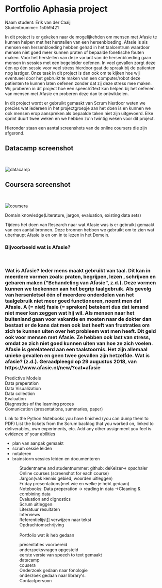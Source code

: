 # Portfolio Aphasia project
 Naam student: Erik van der Caaij <br>
 Studentnummer: 15059421 <br>
 

 
In dit project is er gekeken naar de mogelijkehden om mensen met Afasie te kunnen helpen met het herstellen van een hersenbloeding. Afasie is als mensen een hersenbloeding hebben gehad in het taalcentrum waardoor mensen niet goed meer kunnen praten of bepaalde fonetische fouten maken. Voor het herstellen van deze variant van de hersenbloeding gaan mensen in sessies met een begeleider oefenen. In veel gevallen zorgt deze één op één sessie voor veel stress hierdoor gaat de spraak bij de patienten nog lastiger. Onze taak in dit project is dan ook om te kijken hoe wij eventueel door het gebruikt te maken van een computer/robot deze patienten te kunnen laten oefenen zonder dat zij deze stress mee maken. Wij proberen in dit project hoe een speech2text kan helpen bij het oefenen van mensen met Afasie en proberen deze dan te ontwikkelen. <br>

In dit project wordt er gebruikt gemaakt van Scrum hierdoor weten we precies wat iedereen in het projectgroepje aan het doen is en kunnen we ook mensen erop aanspreken als bepaalde taken niet zijn uitgevoerd. Elke sprint duurt twee weken en we hebben zo'n twintig weken voor dit project.<br>

Hieronder staan een aantal screenshots van de online coursers die zijn afgerond.

<H2> Datacamp screenshot </H2> <br>
 
![datacamp](https://user-images.githubusercontent.com/42931518/45440797-96361100-b6bd-11e8-9627-4e748ec38698.jpg)

<h2> Coursera screenshot </H2><br>

![coursera](https://user-images.githubusercontent.com/42931518/49797999-760c0180-fd41-11e8-905d-271a428a70b2.png)

 Domain knowledge(Literature, jargon, evaluation, existing data sets)<br>
 
Tijdens het doen van Research naar wat Afasie was is er gebruikt gemaakt van een aantal bronnen. Deze bronnen hebben we gebruikt om te zien wat uberhaupt Afasie is en om in te lezen in het Domein.<br>

<h3>Bijvoorbeeld wat is Afasie? </h3> <br>
<h3> Wat is Afasie?
Ieder mens maakt gebruikt van taal. Dit kan in meerdere vormen zoals: praten, begrijpen, lezen , schrijven en gebaren maken ("Behandeling van Afasie", z.d.). Deze vormen kunnen we toekennen aan het begrip taalgebruik. Als gevolg van hersenletsel één of meerdere onderdelen van het taalgebruik niet meer goed functioneren, noemt men dat Afasie. A (= niet) fasie (= spreken) betekent dus dat iemand niet meer kan zeggen wat hij wil. Als mensen naar het buitenland gaan voor vakantie en moeten naar de dokter dan bestaat er de kans dat men ook last heeft van frustraties om zich te kunnen uiten over het probleem wat men heeft. Dit geld ook voor mensen met Afasie. Ze hebben ook last van stress, omdat ze zich niet goed kunnen uiten van hoe ze zich voelen. 
Afasie is gerelateerd aan een taalstoornis. Het zijn allemaal unieke gevallen en geen twee gevallen zijn hetzelfde.
Wat is afasie? (z.d.). Geraadpleegd op 29 augustus 2018, van https://www.afasie.nl/new/?cat=afasie </h3>




 
 Predictive Models<br>
 Data preperation<br>
 Data Visualization<br>
 Data collection<br>
 Evaluation<br>
 Diagnostics of the learning proces<br>
 Comunication (presentations, summaries, paper)<br>
 
Link to the Python Notebooks you have finished (you can dump them to PDF)
List the tickets from the Scrum backlog that you worked on, linked to deliverables, own experiments, etc.
Add any other assignment you feel is evidence of your abilities<br>

<ul>
 <li>plan van aanpak gemaakt</li>
 <li>scrum sessie leiden</li>
 <li>notuleren</li>
 <li>brainstorm sessies leiden en documenteren</li>
<ul>

Studentname and studentnummer: github: deKeizer-> opschaler<br>
Online courses (screenshot for each course)<br>
Jargon(vak kennis gebied, woorden uitleggen)<br>
Friday presentations(met wie en welke je hebt gedaan)<br>
Notebooks: Data preperation -> reading in data ->Cleaning & combining data<br>
Evaluation and dignostics<br>
Scrum uitleggen<br>
Literatuur resultaten<br>
Interviews<br>
Referentielijst[] verwijzen naar tekst<br>
Opdrachtomschrijving<br>
<br>
Portfolio wat ik heb gedaan



presentaties voorbereid</br>
onderzoeksvragen opgesteld</br>
eerste versie van speech to text gemaakt</br>
datacamp</br>
cousera</br>
Onderzoek gedaan naar fonologie</br>
onderzoek gedaan naar library's.</br>
Contactpersoon</br>
